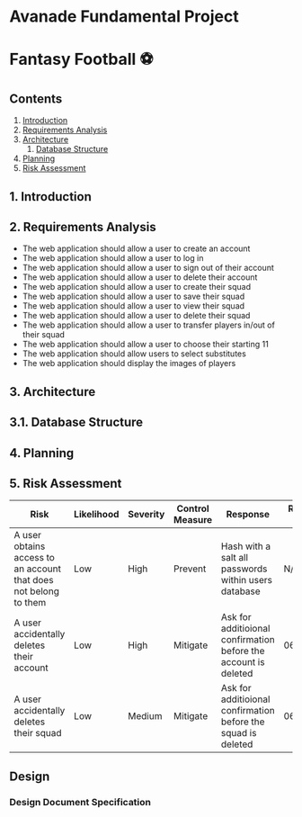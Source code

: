 # Avanade Fundamental Project
# Fantasy Football :soccer:

## Contents
1. [Introduction](#introduction)
2. [Requirements Analysis](#requirements)
3. [Architecture](#architecture)
    1. [Database Structure](#db)
4. [Planning](#planning)
5. [Risk Assessment](#risk)

## 1. Introduction <a name="introduction"></a>

## 2. Requirements Analysis <a name="requirements"></a>

* The web application should allow a user to create an account
* The web application should allow a user to log in 
* The web application should allow a user to sign out of their account
* The web application should allow a user to delete their account
* The web application should allow a user to create their squad
* The web application should allow a user to save their squad
* The web application should allow a user to view their squad
* The web application should allow a user to delete their squad
* The web application should allow a user to transfer players in/out of their squad
* The web application should allow a user to choose their starting 11
* The web application should allow users to select substitutes
* The web application should display the images of players

## 3. Architecture <a name="architecture"></a>
## 3.1. Database Structure <a name="db"></a>

## 4. Planning <a name="planning"></a>


## 5. Risk Assessment <a name="requirements"></a>

| Risk                                                             | Likelihood | Severity | Control Measure | Response                                                        | Revisit Date |
| ---------------------------------------------------------------- | ---------- | -------- | --------------- | --------------------------------------------------------------- | ------------ |
| A user obtains access to an account that does not belong to them | Low        | High     | Prevent         | Hash with a salt all passwords within users database            | N/A          |
| A user accidentally deletes their account                        | Low        | High     | Mitigate        | Ask for additioional confirmation before the account is deleted | 06/2021      |
| A user accidentally deletes their squad                          | Low        | Medium   | Mitigate        | Ask for additioional confirmation before the squad is deleted   | 06/2021      |

## Design
### Design Document Specification

